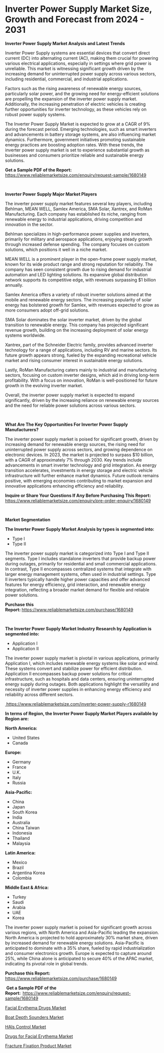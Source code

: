 <p><h1>Inverter Power Supply Market Size, Growth and Forecast from 2024 - 2031</h1></p><p><strong>Inverter Power Supply Market Analysis and Latest Trends</strong></p>
<p><p>Inverter Power Supply systems are essential devices that convert direct current (DC) into alternating current (AC), making them crucial for powering various electrical applications, especially in settings where grid power is unreliable. This market is witnessing significant growth driven by the increasing demand for uninterrupted power supply across various sectors, including residential, commercial, and industrial applications. </p><p>Factors such as the rising awareness of renewable energy sources, particularly solar power, and the growing need for energy-efficient solutions are propelling the expansion of the inverter power supply market. Additionally, the increasing penetration of electric vehicles is creating further opportunities for inverter technology, as these vehicles rely on robust power supply systems. </p><p>The Inverter Power Supply Market is expected to grow at a CAGR of 9% during the forecast period. Emerging technologies, such as smart inverters and advancements in battery storage systems, are also influencing market dynamics. Furthermore, government initiatives promoting sustainable energy practices are boosting adoption rates. With these trends, the inverter power supply market is set to experience substantial growth as businesses and consumers prioritize reliable and sustainable energy solutions.</p></p>
<p><strong>Get a Sample PDF of the Report:&nbsp;</strong> <a href="https://www.reliablemarketsize.com/enquiry/request-sample/1680149?utm_campaign=1734&utm_medium=2&utm_source=Github&utm_content=ia&utm_term=14102024&utm_id=inverter-power-supply">https://www.reliablemarketsize.com/enquiry/request-sample/1680149</a></p>
<p>&nbsp;</p>
<p><strong>Inverter Power Supply Major Market Players</strong></p>
<p><p>The inverter power supply market features several key players, including Behlman, MEAN WELL, Samlex America, SMA Solar, Xantrex, and RoMan Manufacturing. Each company has established its niche, ranging from renewable energy to industrial applications, driving competition and innovation in the sector.</p><p>Behlman specializes in high-performance power supplies and inverters, primarily for military and aerospace applications, enjoying steady growth through increased defense spending. The company focuses on custom solutions, which positions it well in a niche market.</p><p>MEAN WELL is a prominent player in the open-frame power supply market, known for its wide product range and strong reputation for reliability. The company has seen consistent growth due to rising demand for industrial automation and LED lighting solutions. Its expansive global distribution network supports its competitive edge, with revenues surpassing $1 billion annually.</p><p>Samlex America offers a variety of robust inverter solutions aimed at the mobile and renewable energy sectors. The increasing popularity of solar energy has bolstered growth for Samlex, with revenues expected to grow as more consumers adopt off-grid solutions.</p><p>SMA Solar dominates the solar inverter market, driven by the global transition to renewable energy. This company has projected significant revenue growth, building on the increasing deployment of solar energy systems worldwide.</p><p>Xantrex, part of the Schneider Electric family, provides advanced inverter technology for a range of applications, including RV and marine sectors. Its future growth appears strong, fueled by the expanding recreational vehicle market and rising consumer interest in sustainable energy solutions.</p><p>Lastly, RoMan Manufacturing caters mainly to industrial and manufacturing sectors, focusing on custom inverter designs, which aid in driving long-term profitability. With a focus on innovation, RoMan is well-positioned for future growth in the evolving inverter market. </p><p>Overall, the inverter power supply market is expected to expand significantly, driven by the increasing reliance on renewable energy sources and the need for reliable power solutions across various sectors.</p></p>
<p>&nbsp;</p>
<p><strong>What Are The Key Opportunities For Inverter Power Supply Manufacturers?</strong></p>
<p><p>The inverter power supply market is poised for significant growth, driven by increasing demand for renewable energy sources, the rising need for uninterrupted power supply across sectors, and growing dependence on electronic devices. In 2023, the market is projected to surpass $10 billion, with a CAGR of approximately 7% through 2030. Key trends include advancements in smart inverter technology and grid integration. As energy transition accelerates, investments in energy storage and electric vehicle infrastructure will further enhance market dynamics. Future outlook remains positive, with emerging economies contributing to market expansion and innovative applications enhancing efficiency and reliability.</p></p>
<p><strong>Inquire or Share Your Questions If Any Before Purchasing This Report:</strong> <a href="https://www.reliablemarketsize.com/enquiry/pre-order-enquiry/1680149?utm_campaign=1734&utm_medium=2&utm_source=Github&utm_content=ia&utm_term=14102024&utm_id=inverter-power-supply">https://www.reliablemarketsize.com/enquiry/pre-order-enquiry/1680149</a></p>
<p>&nbsp;</p>
<p><strong>Market Segmentation</strong></p>
<p><strong>The Inverter Power Supply Market Analysis by types is segmented into:</strong></p>
<p><ul><li>Type I</li><li>Type II</li></ul></p>
<p><p>The inverter power supply market is categorized into Type I and Type II segments. Type I includes standalone inverters that provide backup power during outages, primarily for residential and small commercial applications. In contrast, Type II encompasses centralized systems that integrate with larger energy management systems, often used in industrial settings. Type II inverters typically handle higher power capacities and offer advanced features for energy efficiency, grid interaction, and renewable energy integration, reflecting a broader market demand for flexible and reliable power solutions.</p></p>
<p><strong>Purchase this Report:&nbsp;</strong><a href="https://www.reliablemarketsize.com/purchase/1680149?utm_campaign=1734&utm_medium=2&utm_source=Github&utm_content=ia&utm_term=14102024&utm_id=inverter-power-supply">https://www.reliablemarketsize.com/purchase/1680149</a></p>
<p>&nbsp;</p>
<p><strong>The Inverter Power Supply Market Industry Research by Application is segmented into:</strong></p>
<p><ul><li>Application I</li><li>Application II</li></ul></p>
<p><p>The inverter power supply market is pivotal in various applications, primarily Application I, which includes renewable energy systems like solar and wind. These systems convert and stabilize power for efficient distribution. Application II encompasses backup power solutions for critical infrastructure, such as hospitals and data centers, ensuring uninterrupted energy supply during outages. Both applications highlight the versatility and necessity of inverter power supplies in enhancing energy efficiency and reliability across different sectors.</p></p>
<p><a href="https://www.reliablemarketsize.com/inverter-power-supply-r1680149?utm_campaign=1734&utm_medium=2&utm_source=Github&utm_content=ia&utm_term=14102024&utm_id=inverter-power-supply">&nbsp;https://www.reliablemarketsize.com/inverter-power-supply-r1680149</a></p>
<p><strong>In terms of Region, the Inverter Power Supply Market Players available by Region are:</strong></p>
<p>
    <p> <strong> North America: </strong>
        <ul>
            <li>United States</li>
            <li>Canada</li>
        </ul>
        </p> 
    <p> <strong> Europe: </strong>
        <ul>
            <li>Germany</li>
            <li>France</li>
            <li>U.K.</li>
            <li>Italy</li>
            <li>Russia</li>
        </ul>
        </p> 
    <p> <strong> Asia-Pacific: </strong>
        <ul>
            <li>China</li>
            <li>Japan</li>
            <li>South Korea</li>
            <li>India</li>
            <li>Australia</li>
            <li>China Taiwan</li>
            <li>Indonesia</li>
            <li>Thailand</li>
            <li>Malaysia</li>
        </ul>
        </p> 
    <p> <strong> Latin America: </strong>
        <ul>
            <li>Mexico</li>
            <li>Brazil</li>
            <li>Argentina Korea</li>
            <li>Colombia</li>
        </ul>
        </p> 
    <p> <strong> Middle East & Africa: </strong>
        <ul>
            <li>Turkey</li>
            <li>Saudi</li>
            <li>Arabia</li>
            <li>UAE</li>
            <li>Korea</li>
        </ul>
    </p>
    </p>
<p><p>The inverter power supply market is poised for significant growth across various regions, with North America and Asia-Pacific leading the expansion. North America is projected to hold approximately 30% market share, driven by increased demand for renewable energy solutions. Asia-Pacific is anticipated to dominate with a 35% share, fueled by rapid industrialization and consumer electronics growth. Europe is expected to capture around 25%, while China alone is anticipated to secure 40% of the APAC market, indicating its pivotal role in global trends.</p></p>
<p><strong>Purchase this Report: </strong><a href="https://www.reliablemarketsize.com/purchase/1680149?utm_campaign=1734&utm_medium=2&utm_source=Github&utm_content=ia&utm_term=14102024&utm_id=inverter-power-supply">https://www.reliablemarketsize.com/purchase/1680149</a></p>
<p>&nbsp;<strong>Get a Sample PDF of the Report:&nbsp;&nbsp;</strong><a href="https://www.reliablemarketsize.com/enquiry/request-sample/1680149?utm_campaign=1734&utm_medium=2&utm_source=Github&utm_content=ia&utm_term=14102024&utm_id=inverter-power-supply">https://www.reliablemarketsize.com/enquiry/request-sample/1680149</a></p>
<p><strong></strong></p>
<p><p><a href="https://www.linkedin.com/pulse/regional-adaptations-global-facial-erythema-drugs-market-trends-xoe2f?utm_campaign=1734&utm_medium=2&utm_source=Github&utm_content=ia&utm_term=14102024&utm_id=inverter-power-supply">Facial Erythema Drugs Market</a></p><p><a href="https://github.com/ygfu6u/Market-Research-Report-List-1/blob/main/boat-depth-sounders-market.md?utm_campaign=1734&utm_medium=2&utm_source=Github&utm_content=ia&utm_term=14102024&utm_id=inverter-power-supply">Boat Depth Sounders Market</a></p><p><a href="https://www.linkedin.com/pulse/investment-opportunities-hais-control-sector-risk-analysis-roi-pihmf?utm_campaign=1734&utm_medium=2&utm_source=Github&utm_content=ia&utm_term=14102024&utm_id=inverter-power-supply">HAIs Control Market</a></p><p><a href="https://www.linkedin.com/pulse/top-trends-transforming-drugs-facial-erythema-market-2024--quidf?utm_campaign=1734&utm_medium=2&utm_source=Github&utm_content=ia&utm_term=14102024&utm_id=inverter-power-supply">Drugs for Facial Erythema Market</a></p><p><a href="https://www.linkedin.com/pulse/influencing-factors-fracture-fixation-product-market-insights-d4kcf?utm_campaign=1734&utm_medium=2&utm_source=Github&utm_content=ia&utm_term=14102024&utm_id=inverter-power-supply">Fracture Fixation Product Market</a></p></p>